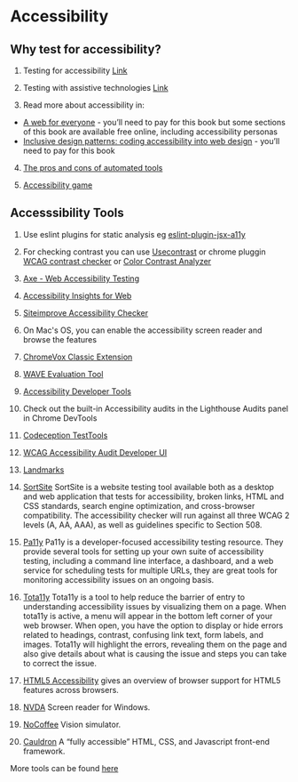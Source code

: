 # Accessibility

## Why test for accessibility?


1. Testing for accessibility [Link](https://www.gov.uk/service-manual/helping-people-to-use-your-service/testing-for-accessibility)

2. Testing with assistive technologies [Link](https://www.gov.uk/service-manual/technology/testing-with-assistive-technologies)

3. Read more about accessibility in:

- [A web for everyone](https://rosenfeldmedia.com/books/a-web-for-everyone/) - you’ll need to pay for this book but some sections of this book are available free online, including accessibility personas
- [Inclusive design patterns: coding accessibility into web design](https://www.smashingmagazine.com/2016/10/inclusive-design-patterns/) - you’ll need to pay for this book

4. [The pros and cons of automated tools](https://accessibility.blog.gov.uk/2017/02/24/what-we-found-when-we-tested-tools-on-the-worlds-least-accessible-webpage/)

5. [Accessibility game](https://userinyerface.com/)


## Accesssibility Tools

1. Use eslint plugins for static analysis eg [eslint-plugin-jsx-a11y](https://github.com/evcohen/eslint-plugin-jsx-a11y)

2. For checking contrast you can use [Usecontrast](https://usecontrast.com/) or chrome pluggin [WCAG contrast checker]( https://chrome.google.com/webstore/detail/wcag-contrast-checker/plnahcmalebffmaghcpcmpaciebdhgdf?hl=en) or [Color Contrast Analyzer](https://chrome.google.com/webstore/detail/color-contrast-analyzer/dagdlcijhfbmgkjokkjicnnfimlebcll?hl=en)

3. [Axe - Web Accessibility Testing]( https://chrome.google.com/webstore/search/accessibility?hl=en)

4. [Accessibility Insights for Web](https://chrome.google.com/webstore/detail/accessibility-insights-fo/pbjjkligggfmakdaogkfomddhfmpjeni?hl=en)

5. [Siteimprove Accessibility Checker](https://chrome.google.com/webstore/detail/siteimprove-accessibility/efcfolpjihicnikpmhnmphjhhpiclljc?hl=en)

6. On Mac's OS, you can enable the accessibility screen reader and browse the features

7. [ChromeVox Classic Extension](https://chrome.google.com/webstore/detail/chromevox-classic-extensi/kgejglhpjiefppelpmljglcjbhoiplfn?hl=en)

8. [WAVE Evaluation Tool](https://chrome.google.com/webstore/detail/wave-evaluation-tool/jbbplnpkjmmeebjpijfedlgcdilocofh?hl=en)

9. [Accessibility Developer Tools](https://chrome.google.com/webstore/detail/accessibility-developer-t/fpkknkljclfencbdbgkenhalefipecmb?hl=en)

10. Check out the built-in Accessibility audits in the Lighthouse Audits panel in Chrome DevTools

11. [Codeception TestTools](https://chrome.google.com/webstore/detail/codeception-testtools/jhaegbojocomemkcnmnpmoobbmnkijik?hl=en)

12. [WCAG Accessibility Audit Developer UI](https://chrome.google.com/webstore/detail/wcag-accessibility-audit/kpfleokokmllclahndmochhenmhncoej?hl=en)

13. [Landmarks](http://matatk.agrip.org.uk/landmarks/)

14. [SortSite](https://www.powermapper.com/products/sortsite/checks/accessibility-checks/) SortSite is a website testing tool available both as a desktop and web application that tests for accessibility, broken links, HTML and CSS standards, search engine optimization, and cross-browser compatibility. The accessibility checker will run against all three WCAG 2 levels (A, AA, AAA), as well as guidelines specific to Section 508.

15. [Pa11y](https://pa11y.org/) Pa11y is a developer-focused accessibility testing resource. They provide several tools for setting up your own suite of accessibility testing, including a command line interface, a dashboard, and a web service for scheduling tests for multiple URLs, they are great tools for monitoring accessibility issues on an ongoing basis.

16. [Tota11y](http://khan.github.io/tota11y/) Tota11y is a tool to help reduce the barrier of entry to understanding accessibility issues by visualizing them on a page. When tota11y is active, a menu will appear in the bottom left corner of your web browser. When open, you have the option to display or hide errors related to headings, contrast, confusing link text, form labels, and images. Tota11y will highlight the errors, revealing them on the page and also give details about what is causing the issue and steps you can take to correct the issue.

17. [HTML5 Accessibility](https://www.html5accessibility.com/) gives an overview of browser support for HTML5 features across browsers.

18. [NVDA](https://www.nvaccess.org/about-nvda/) Screen reader for Windows.

19. [NoCoffee](https://chrome.google.com/webstore/detail/nocoffee/jjeeggmbnhckmgdhmgdckeigabjfbddl) Vision simulator. 

20. [Cauldron](https://pattern-library.dequelabs.com/) A “fully accessible” HTML, CSS, and Javascript front-end framework.


More tools can be found [here](https://www.w3.org/WAI/ER/tools/) 
